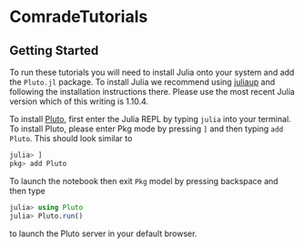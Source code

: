 # ComradeTutorials


## Getting Started

To run these tutorials you will need to install Julia onto your system and add the `Pluto.jl` package. 
To install Julia we recommend using [juliaup](https://github.com/JuliaLang/juliaup) and following the installation 
instructions there. Please use the most recent Julia version which of this writing is 1.10.4.

To install [Pluto](https://plutojl.org/), first enter the Julia REPL by typing `julia` into your terminal. To install Pluto, please enter
Pkg mode by pressing `]` and then typing `add Pluto`. This should look similar to

```julia
julia> ]
pkg> add Pluto
```

To launch the notebook then exit `Pkg` model by pressing backspace and then type

```julia
julia> using Pluto
julia> Pluto.run()
```

to launch the Pluto server in your default browser. 
